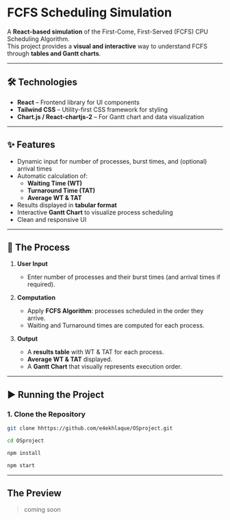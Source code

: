 # FCFS Scheduling Simulation

A **React-based simulation** of the First-Come, First-Served (FCFS) CPU Scheduling Algorithm.  
This project provides a **visual and interactive** way to understand FCFS through **tables and Gantt charts**.

---

## 🛠️ Technologies
- **React** – Frontend library for UI components  
- **Tailwind CSS** – Utility-first CSS framework for styling  
- **Chart.js / React-chartjs-2** – For Gantt chart and data visualization  

---

## ✨ Features
- Dynamic input for number of processes, burst times, and (optional) arrival times  
- Automatic calculation of:
  - **Waiting Time (WT)**  
  - **Turnaround Time (TAT)**  
  - **Average WT & TAT**  
- Results displayed in **tabular format**  
- Interactive **Gantt Chart** to visualize process scheduling  
- Clean and responsive UI  

---

## 📖 The Process
1. **User Input**  
   - Enter number of processes and their burst times (and arrival times if required).  

2. **Computation**  
   - Apply **FCFS Algorithm**: processes scheduled in the order they arrive.  
   - Waiting and Turnaround times are computed for each process.  

3. **Output**  
   - A **results table** with WT & TAT for each process.  
   - **Average WT & TAT** displayed.  
   - A **Gantt Chart** that visually represents execution order.  

---

## ▶️ Running the Project

### 1. Clone the Repository
```bash
git clone hhttps://github.com/e4ekhlaque/OSproject.git

cd OSproject

npm install

npm start

```
---

## The Preview

> coming soon